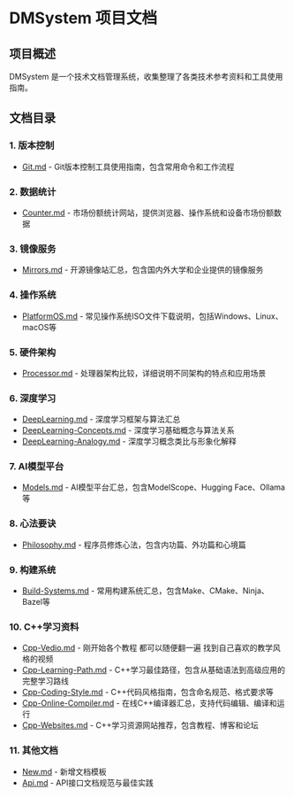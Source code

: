 # DMSystem 项目文档

## 项目概述
DMSystem 是一个技术文档管理系统，收集整理了各类技术参考资料和工具使用指南。

## 文档目录

### 1. 版本控制
- [Git.md](Git.md) - Git版本控制工具使用指南，包含常用命令和工作流程

### 2. 数据统计
- [Counter.md](Counter.md) - 市场份额统计网站，提供浏览器、操作系统和设备市场份额数据

### 3. 镜像服务  
- [Mirrors.md](Mirrors.md) - 开源镜像站汇总，包含国内外大学和企业提供的镜像服务

### 4. 操作系统
- [PlatformOS.md](PlatformOS.md) - 常见操作系统ISO文件下载说明，包括Windows、Linux、macOS等

### 5. 硬件架构
- [Processor.md](Processor.md) - 处理器架构比较，详细说明不同架构的特点和应用场景

### 6. 深度学习
- [DeepLearning.md](DeepLearning.md) - 深度学习框架与算法汇总
- [DeepLearning-Concepts.md](DeepLearning-Concepts.md) - 深度学习基础概念与算法关系
- [DeepLearning-Analogy.md](DeepLearning-Analogy.md) - 深度学习概念类比与形象化解释

### 7. AI模型平台
- [Models.md](Models.md) - AI模型平台汇总，包含ModelScope、Hugging Face、Ollama等

### 8. 心法要诀
- [Philosophy.md](Philosophy.md) - 程序员修炼心法，包含内功篇、外功篇和心境篇

### 9. 构建系统
- [Build-Systems.md](Build-Systems.md) - 常用构建系统汇总，包含Make、CMake、Ninja、Bazel等

### 10. C++学习资料
- [Cpp-Vedio.md](Cpp-Vedio.md) - 刚开始各个教程 都可以随便翻一遍 找到自己喜欢的教学风格的视频
- [Cpp-Learning-Path.md](Cpp-Learning-Path.md) - C++学习最佳路径，包含从基础语法到高级应用的完整学习路线
- [Cpp-Coding-Style.md](Cpp-Coding-Style.md) - C++代码风格指南，包含命名规范、格式要求等
- [Cpp-Online-Compiler.md](Cpp-Online-Compiler.md) - 在线C++编译器汇总，支持代码编辑、编译和运行
- [Cpp-Websites.md](Cpp-Websites.md) - C++学习资源网站推荐，包含教程、博客和论坛

### 11. 其他文档
- [New.md](New.md) - 新增文档模板
- [Api.md](Api.md) - API接口文档规范与最佳实践
